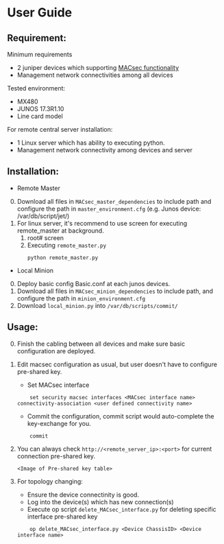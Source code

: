# User Guide

Requirement: 
------------
Minimum requirements
* 2 juniper devices which supporting [MACsec functionality](https://www.juniper.net/support/downloads/?p=openconfig#sw)
* Management network connectivities among all devices
 
Tested environment:
* MX480
* JUNOS 17.3R1.10
* Line card model

For remote central server installation:
* 1 Linux server which has ability to executing python.
* Management network connectivity among devices and server

Installation:
-------------
* Remote Master
0. Download all files in `MACsec_master_dependencies` to include path and configure the path in `master_environment.cfg`
    (e.g. Junos device: /var/db/script/jet/)
1. For linux server, it's recommend to use screen for executing remote_master at background.
   1. root# screen
   2. Executing `remote_master.py`
        ```
        python remote_master.py
        ```
        
* Local Minion
0. Deploy basic config Basic.conf at each junos devices.
1. Download all files in `MACsec_minion_dependencies` to include path, and configure the path in `minion_environment.cfg`
2. Download `local_minion.py` into `/var/db/scripts/commit/`

Usage:
-------------
0. Finish the cabling between all devices and make sure basic configuration are deployed.
1. Edit macsec configuration as usual, but user doesn't have to configure pre-shared key.
    * Set MACsec interface
    ```
        set security macsec interfaces <MACsec interface name> connectivity-association <user defined connectivity name>
    ```
    * Commit the configuration, commit script would auto-complete the key-exchange for you.
    ```
        commit
    ```

2. You can always check `http://<remote_server_ip>:<port>` for current connection pre-shared key.

    ```
    <Image of Pre-shared key table>
    ```

3. For topology changing:
    * Ensure the device connectinity is good.
    * Log into the device(s) which has new connection(s)
    * Execute op script `delete_MACsec_interface.py` for deleting specific interface pre-shared key
    ```
        op delete_MACsec_interface.py <Device ChassisID> <Device interface name>
    ```
